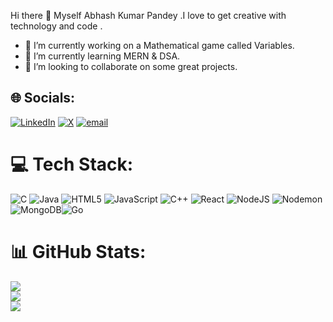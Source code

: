 Hi there 👋 Myself Abhash Kumar Pandey .I love to get creative with technology and code .

- 🔭 I’m currently working on a Mathematical game  called Variables.
- 🌱 I’m currently learning MERN & DSA.
- 👯 I’m looking to collaborate on some great projects.


## 🌐 Socials:
[![LinkedIn](https://img.shields.io/badge/LinkedIn-%230077B5.svg?logo=linkedin&logoColor=white)](https://linkedin.com/in/https://www.linkedin.com/in/abhash-pandey-6142a5272/) [![X](https://img.shields.io/badge/X-black.svg?logo=X&logoColor=white)](https://x.com/https://x.com/AbhashKrpandey) [![email](https://img.shields.io/badge/Email-D14836?logo=gmail&logoColor=white)](mailto:abhashkrpandey4@gmail.com)

# 💻 Tech Stack:
![C](https://img.shields.io/badge/c-%2300599C.svg?style=for-the-badge&logo=c&logoColor=white) ![Java](https://img.shields.io/badge/java-%23ED8B00.svg?style=for-the-badge&logo=openjdk&logoColor=white) ![HTML5](https://img.shields.io/badge/html5-%23E34F26.svg?style=for-the-badge&logo=html5&logoColor=white) ![JavaScript](https://img.shields.io/badge/javascript-%23323330.svg?style=for-the-badge&logo=javascript&logoColor=%23F7DF1E) ![C++](https://img.shields.io/badge/c++-%2300599C.svg?style=for-the-badge&logo=c%2B%2B&logoColor=white) ![React](https://img.shields.io/badge/react-%2320232a.svg?style=for-the-badge&logo=react&logoColor=%2361DAFB) ![NodeJS](https://img.shields.io/badge/node.js-6DA55F?style=for-the-badge&logo=node.js&logoColor=white) ![Nodemon](https://img.shields.io/badge/NODEMON-%23323330.svg?style=for-the-badge&logo=nodemon&logoColor=%BBDEAD) ![MongoDB](https://img.shields.io/badge/MongoDB-%234ea94b.svg?style=for-the-badge&logo=mongodb&logoColor=white)![Go](https://img.shields.io/badge/go-%2300ADD8.svg?style=for-the-badge&logo=go&logoColor=white)
# 📊 GitHub Stats:
![](https://github-readme-stats.vercel.app/api?username=abhashkrpandey&theme=transparent&hide_border=false&include_all_commits=false&count_private=false)<br/>
![](https://nirzak-streak-stats.vercel.app/?user=abhashkrpandey&theme=transparent&hide_border=false)<br/>
![](https://github-readme-stats.vercel.app/api/top-langs/?username=abhashkrpandey&theme=transparent&hide_border=false&include_all_commits=false&count_private=false&layout=compact)

<!-- Proudly created with GPRM ( https://gprm.itsvg.in ) -->

